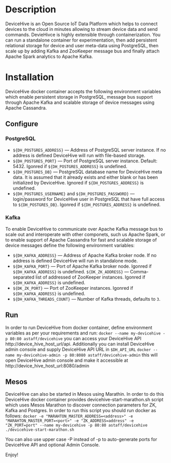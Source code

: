# Description
DeviceHive is an Open Source IoT Data Platform which helps to connect devices to the cloud in minutes allowing to stream device data and send commands. DevieHivce is highly extensible through containerization. You can run a standalone container for experimentation, then add persistent relational storage for device and user meta-data using PostgreSQL, then scale up by adding Kafka and ZooKeeper message bus and finally attach Apache Spark analytics to Apache Kafka. 

# Installation
DeviceHive docker container accepts the following environment variables which enable persistent storage in PostgreSQL, message bus support through Apache Kafka and scalable storage of device messages using Apache Cassandra.

## Configure 
### PostgreSQL
* ```${DH_POSTGRES_ADDRESS}``` — Address of PostgreSQL server instance. If no address is defined DeviceHive will run with file-based storage. 
* ```${DH_POSTGRES_PORT}``` — Port of PostgreSQL server instance. Default: 5432. Igonred if ```${DH_POSTGRES_ADDRESS}``` is undefined.
* ```${DH_POSTGRES_DB}``` — PostgreSQL database name for DeviceHive meta data. It is assumed that it already exists and either blank or has been initialized by DeviceHive. Ignored if ```${DH_POSTGRES_ADDRESS}``` is undefined.
* ```${DH_POSTGRES_USERNAME}``` and ```${DH_POSTGRES_PASSWORD}``` — login/password for DeviceHive user in PostgreSQL that have full access to ```${DH_POSTGRES_DB}```. Igonred if  ```${DH_POSTGRES_ADDRESS}``` is undefined.

### Kafka
To enable DeviceHive to communicate over Apache Kafka message bus to scale out and interoperate with other componets, such us Apache Spark, or to enable support of Apache Cassandra for fast and scalable storage of device messages define the following environment variables:
* ```${DH_KAFKA_ADDRESS}``` — Address of Apache Kafka broker node. If no address is defined DeviceHive will run in standalone mode.
* ```${DH_KAFKA_PORT}``` — Port of Apache Kafka broker node. Igonred if ```${DH_KAFKA_ADDRESS}``` is undefined.
```${DK_ZK_ADDRESS}``` — Comma-separated list of addressed of ZooKeeper instances. Igonred if ```${DH_KAFKA_ADDRESS}``` is undefined.
* ```${DK_ZK_PORT}``` — Port of ZooKeeper instances. Igonred if ```${DH_KAFKA_ADDRESS}``` is undefined.
* ```${DH_KAFKA_THREADS_COUNT}``` — Number of Kafka threads, defaults to ```3```. 

## Run
In order to run DeviceHive from docker container, define environment variables as per your requirements and run:
```docker --name my-devicehive -p 80:80 astaff/devicehive```
you can access your DeviceHive API http://device_hive_host_url/api. Additionally you can install DeviceHive admin console and supply DeviceHive API URL in ```$DH_API_URL```
```docker --name my-devicehive-admin -p 80:8080 astaff/devicehive-admin```
this will open DeviceHive admin console and make it accessible at http://device_hive_host_url:8080/admin

## Mesos
DeviceHive can also be started in Mesos using Marathin. In order to do this DeviceHive docker container provides devicehive-start-marathon.sh script which uses Mesos Marathon to discover connection parameters for ZK, Kafka and Postgres. In order to run this script you should run docker as follows:
```docker -e "MARAHTON_MASTER_ADDRESS=<address>" -e "MARAHTON_MASTER_PORT=<port>" -e "ZK_ADDRESS=address" -e "ZK_PORT=port" --name my-devicehive -p 80:80 astaff/devicehive ./devicehive-start-marathon.sh```


You can also use upper case -P instead of -p to auto-generate ports for DeviceHive API and optional Admin Console.

Enjoy!




